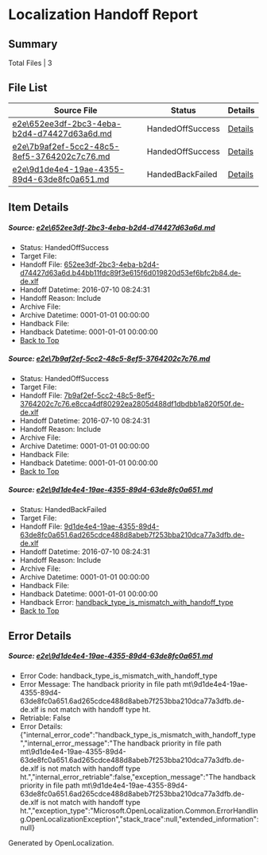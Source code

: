 # <a name='report-top'></a> Localization Handoff Report

## Summary
 Total Files | 3

## File List
 Source File | Status | Details 
 ----------- | ------ | ------- 
 [e2e\652ee3df-2bc3-4eba-b2d4-d74427d63a6d.md](https://github.com/OpenLocalizationTestOrg/oltest/blob/b5645538b4ff58ce2a7a1b869e67e5cb1e0a70f0/e2e/652ee3df-2bc3-4eba-b2d4-d74427d63a6d.md) | HandedOffSuccess | [Details](#71b2d255a6045f799554c6c27d7f405d0a32a12e3)
 [e2e\7b9af2ef-5cc2-48c5-8ef5-3764202c7c76.md](https://github.com/OpenLocalizationTestOrg/oltest/blob/20447eae28ac24ddb0e6e9e5d6b81b19021fc307/e2e/7b9af2ef-5cc2-48c5-8ef5-3764202c7c76.md) | HandedOffSuccess | [Details](#0d7f80b6ba02920b1b70500f7413cd24c2fb683b4)
 [e2e\9d1de4e4-19ae-4355-89d4-63de8fc0a651.md](https://github.com/OpenLocalizationTestOrg/oltest/blob/29deadbe68a9fd418dbfe7066c667e0f7667eb0a/e2e/9d1de4e4-19ae-4355-89d4-63de8fc0a651.md) | HandedBackFailed | [Details](#95de29b9b8c5da2418531e88e596e9b379e1d00e5)

## Item Details
##### <a name='71b2d255a6045f799554c6c27d7f405d0a32a12e3'></a> Source: [e2e\652ee3df-2bc3-4eba-b2d4-d74427d63a6d.md](https://github.com/OpenLocalizationTestOrg/oltest/blob/b5645538b4ff58ce2a7a1b869e67e5cb1e0a70f0/e2e/652ee3df-2bc3-4eba-b2d4-d74427d63a6d.md)
* Status: HandedOffSuccess
* Target File: 
* Handoff File: [652ee3df-2bc3-4eba-b2d4-d74427d63a6d.b44bb11fdc89f3e615f6d019820d53ef6bfc2b84.de-de.xlf](https://github.com/OpenLocalizationTestOrg/olhandoff-e2e/blob/fc0cb6ecbf2b0bb42b600243063e6400115906d9/ol-handoff/OpenLocalizationTestOrg/oltest-dede-fly/ci/ht/652ee3df-2bc3-4eba-b2d4-d74427d63a6d.b44bb11fdc89f3e615f6d019820d53ef6bfc2b84.de-de.xlf)
* Handoff Datetime: 2016-07-10 08:24:31
* Handoff Reason: Include
* Archive File: 
* Archive Datetime: 0001-01-01 00:00:00
* Handback File: 
* Handback Datetime: 0001-01-01 00:00:00
* [Back to Top](#report-top)

##### <a name='0d7f80b6ba02920b1b70500f7413cd24c2fb683b4'></a> Source: [e2e\7b9af2ef-5cc2-48c5-8ef5-3764202c7c76.md](https://github.com/OpenLocalizationTestOrg/oltest/blob/20447eae28ac24ddb0e6e9e5d6b81b19021fc307/e2e/7b9af2ef-5cc2-48c5-8ef5-3764202c7c76.md)
* Status: HandedOffSuccess
* Target File: 
* Handoff File: [7b9af2ef-5cc2-48c5-8ef5-3764202c7c76.e8cca4df80292ea2805d488df1dbdbb1a820f50f.de-de.xlf](https://github.com/OpenLocalizationTestOrg/olhandoff-e2e/blob/fc0cb6ecbf2b0bb42b600243063e6400115906d9/ol-handoff/OpenLocalizationTestOrg/oltest-dede-fly/ci/ht/7b9af2ef-5cc2-48c5-8ef5-3764202c7c76.e8cca4df80292ea2805d488df1dbdbb1a820f50f.de-de.xlf)
* Handoff Datetime: 2016-07-10 08:24:31
* Handoff Reason: Include
* Archive File: 
* Archive Datetime: 0001-01-01 00:00:00
* Handback File: 
* Handback Datetime: 0001-01-01 00:00:00
* [Back to Top](#report-top)

##### <a name='95de29b9b8c5da2418531e88e596e9b379e1d00e5'></a> Source: [e2e\9d1de4e4-19ae-4355-89d4-63de8fc0a651.md](https://github.com/OpenLocalizationTestOrg/oltest/blob/29deadbe68a9fd418dbfe7066c667e0f7667eb0a/e2e/9d1de4e4-19ae-4355-89d4-63de8fc0a651.md)
* Status: HandedBackFailed
* Target File: 
* Handoff File: [9d1de4e4-19ae-4355-89d4-63de8fc0a651.6ad265cdce488d8abeb7f253bba210dca77a3dfb.de-de.xlf](https://github.com/OpenLocalizationTestOrg/olhandoff-e2e/blob/fc0cb6ecbf2b0bb42b600243063e6400115906d9/ol-handoff/OpenLocalizationTestOrg/oltest-dede-fly/ci/ht/9d1de4e4-19ae-4355-89d4-63de8fc0a651.6ad265cdce488d8abeb7f253bba210dca77a3dfb.de-de.xlf)
* Handoff Datetime: 2016-07-10 08:24:31
* Handoff Reason: Include
* Archive File: 
* Archive Datetime: 0001-01-01 00:00:00
* Handback File: 
* Handback Datetime: 0001-01-01 00:00:00
* Handback Error: [handback_type_is_mismatch_with_handoff_type](#95de29b9b8c5da2418531e88e596e9b379e1d00e5handback_type_is_mismatch_with_handoff_type)
* [Back to Top](#report-top)


## Error Details
##### <a name='95de29b9b8c5da2418531e88e596e9b379e1d00e5handback_type_is_mismatch_with_handoff_type'></a> Source: [e2e\9d1de4e4-19ae-4355-89d4-63de8fc0a651.md](#95de29b9b8c5da2418531e88e596e9b379e1d00e5)
* Error Code: handback_type_is_mismatch_with_handoff_type
* Error Message: The handback priority in file path mt\9d1de4e4-19ae-4355-89d4-63de8fc0a651.6ad265cdce488d8abeb7f253bba210dca77a3dfb.de-de.xlf is not match with handoff type ht.
* Retriable: False
* Error Details: {"internal_error_code":"handback_type_is_mismatch_with_handoff_type","internal_error_message":"The handback priority in file path mt\\9d1de4e4-19ae-4355-89d4-63de8fc0a651.6ad265cdce488d8abeb7f253bba210dca77a3dfb.de-de.xlf is not match with handoff type ht.","internal_error_retriable":false,"exception_message":"The handback priority in file path mt\\9d1de4e4-19ae-4355-89d4-63de8fc0a651.6ad265cdce488d8abeb7f253bba210dca77a3dfb.de-de.xlf is not match with handoff type ht.","exception_type":"Microsoft.OpenLocalization.Common.ErrorHandling.OpenLocalizationException","stack_trace":null,"extended_information":null}


Generated by OpenLocalization.
